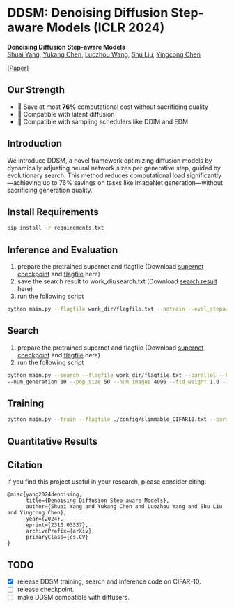 # DDSM: Denoising Diffusion Step-aware Models (ICLR 2024)

**Denoising Diffusion Step-aware Models**   
[Shuai Yang](https://scholar.google.com/citations?hl=zh-CN&user=zBHAeuUAAAAJ), [Yukang Chen](https://yukangchen.com), [Luozhou Wang](https://scholar.google.com/citations?user=FMoFIBUAAAAJ&hl=zh-CN), [Shu Liu](http://shuliu.me/), [Yingcong Chen](https://www.yingcong.me)

[[Paper]](https://arxiv.org/abs/2310.03337)

## Our Strength
* 🚀 Save at most **76%** computational cost without sacrificing quality
* 🚀 Compatible with latent diffusion
* 🚀 Compatible with sampling schedulers like DDIM and EDM

## Introduction
We introduce DDSM, a novel framework optimizing diffusion models by dynamically adjusting neural network sizes per generative step, guided by evolutionary search. This method reduces computational load significantly—achieving up to 76% savings on tasks like ImageNet generation—without sacrificing generation quality.

## Install Requirements
```bash
pip install -r requirements.txt
```

## Inference and Evaluation
1. prepare the pretrained supernet and flagfile (Download [supernet checkpoint]() and [flagfile]() here)
2. save the search result to work_dir/search.txt (Download [search result]() here)
3. run the following script
```bash
python main.py --flagfile work_dir/flagfile.txt --notrain --eval_stepaware -parallel --batch_size 1024 --ckpt_name ckpt_450000
```

## Search
1. prepare the pretrained supernet and flagfile (Download [supernet checkpoint]() and [flagfile]() here)
2. run the following script
```bash
python main.py --search --flagfile work_dir/flagfile.txt --parallel --batch_size 2048 --ckpt_name ckpt_450000 \
--num_generation 10 --pop_size 50 --num_images 4096 --fid_weight 1.0 --mutation_prob 0.001
```

## Training
```bash
python main.py --train --flagfile ./config/slimmable_CIFAR10.txt --parallel --logdir=./work_dir
```

## Quantitative Results

## Citation
If you find this project useful in your research, please consider citing:

```
@misc{yang2024denoising,
      title={Denoising Diffusion Step-aware Models}, 
      author={Shuai Yang and Yukang Chen and Luozhou Wang and Shu Liu and Yingcong Chen},
      year={2024},
      eprint={2310.03337},
      archivePrefix={arXiv},
      primaryClass={cs.CV}
}
```

## TODO

- [x] release DDSM training, search and inference code on CIFAR-10.
- [ ] release checkpoint.
- [ ] make DDSM compatible with diffusers.